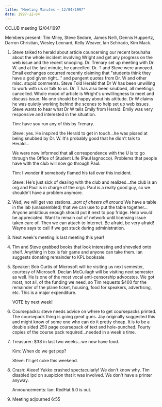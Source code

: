 ```yaml
---
title: "Meeting Minutes – 12/04/1997"
date: 1997-12-04
---
```

 CCLUB meeting 12/04/1997 </p><p>
Members present: Tim Miley, Steve Sedore, James Nelli, Dennis Huppertz, Darron Christian, Wesley Leonard, Kelly Weaver, Ian Schirado, Kim Mack. </p><p>
1) Steve talked to herald about article councerning our recent brouhaha about the whole incident involving Wright and get any progress on the web issue and the recent snooping.  Dr. Trenary set up meeting with Dr. W. and at the last  minute, he cancelled.  Dr. T and Steve were annoyed.  Email exchanges occurred  recently claiming that "students think they have a god given right..." and   pungent quotes from Dr. W and other misc. stupid comments.  Steve Told Herald  that Dr W has been unwilling to work with us or talk to us.  Dr. T has also  been snubbed, all meetings cancelled.  Whole mood of article is Wright's  unwillingness to meet and discuss issue.  No one should be happy about his  attitude.  Dr W claims he was quietly working behind the scenes to help set up  web issues.  Steve wants to hear what Dr W tells Emily from Herald.   Emily was very responsive and interested in the situation. </p><p>
Tim: have you run any of this by Trenary. </p><p>
Steve: yes.  He inspired the Herald to get in touch...he was pissed at being snubbed by Dr. W.  It's probably good that he didn't talk to Herald... </p><p>
We were now informed that all correspondence with the U is to go through the Office of Student Life (Paul Iagnocco).  Problems that people have with the club will now go through Paul. </p><p>
Tim: I wonder if somebody flamed his tail over this incident. </p><p>
Steve: He's just sick of dealing with the club and realized...the club is an org and Paul is in charge of the orgs.  Paul is a really good guy, so we shouldn't have a problem anymore. </p><p>
2) Wed, we will get vax stations...*sort of cheers all around*  We have a table in the lab (unassembled) that we can use to put the table together...   Anyone ambitious enough should put it next to pop fridge.  Help would be appreciated.  Want to remain out of network until licensing issue taken care of.  Then we can attach to Internet.  Be afraid, be very afraid!  Wayne says to call if we get stuck during administration. </p><p>
3) Next week's meeting is last meeting this year!   </p><p>
4) Tim and Steve grabbed books that look interesting and shoveled onto shelf. Anything in box is fair game and anyone can take them.  Ian suggests donating remainder to KPL booksale. </p><p>
5) Speaker: Bob Curtis of Microsoft will be visiting us next semester, courtesy of Microsoft.  Declan McCullagh will be visiting next semester as well.  He is one of the most vocal anti-censorship advocates.  We got most, not all, of the funding we need, so Tim requests $400 for the remainder of the plane ticket, housing, food for speakers, advertising, etc.  This is a major expenditure. </p><p>
VOTE by next week! </p><p>
6) Coursepacks: steve needs advice on where to get coursepacks printed.  The coursepack thing is going great guns.  Jay originally suggested this and might know of some one who can do it pretty cheap.   It is to be a double sided 250 page coursepack of text and hole-punched.  Fourty copies of the course pack required...needed in a week's time. </p><p>
7) Treasurer: $38 in last two weeks...we now have food.   </p><p>
Kim: When do we get pop? </p><p>
Steve: I'll get coke this weekend. </p><p>
8) Crash: Aieee!  Yakko crashed spectacularly!  We don't know why.  Tim disabled lpd on suspicion that it was involved.  We don't have a printer anyway. </p><p>
Announcements: Ian: RedHat 5.0 is out.   </p><p>
9) Meeting adjourned 6:55 </p>

